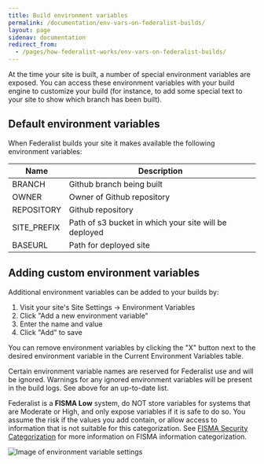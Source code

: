 ```yaml
---
title: Build environment variables
permalink: /documentation/env-vars-on-federalist-builds/
layout: page
sidenav: documentation
redirect_from:
  - /pages/how-federalist-works/env-vars-on-federalist-builds/
---
```


At the time your site is built, a number of special environment variables are exposed. You can access these environment variables with your build engine to customize your build (for instance, to add some special text to your site to show which branch has been built).


## Default environment variables

When Federalist builds your site it makes available the following environment variables:

Name|Description
---|---
BRANCH|Github branch being built
OWNER|Owner of Github repository
REPOSITORY|Github repository
SITE_PREFIX|Path of s3 bucket in which your site will be deployed
BASEURL|Path for deployed site

## Adding custom environment variables

Additional environment variables can be added to your builds by:
1. Visit your site's Site Settings -> Environment Variables
2. Click "Add a new environment variable"
3. Enter the name and value
4. Click "Add" to save

You can remove environment variables by clicking the "X" button next to the desired environment variable in the Current Environment Variables table.

Certain environment variable names are reserved for Federalist use and will be ignored. Warnings for any ignored environment variables will be present in the build logs. See above for an up-to-date list.

Federalist is a **FISMA Low** system, do NOT store variables for systems that are Moderate or High, and only expose variables if it is safe to do so. You assume the risk if the values you add contain, or allow access to information that is not suitable for this categorization. See [FISMA Security Categorization](https://csrc.nist.gov/Projects/Risk-Management/Risk-Management-Framework-(RMF)-Overview/Security-Categorization) for more information on FISMA information categorization.

![Image of environment variable settings]({{site.baseurl}}/assets/images/env-vars.png)
